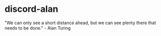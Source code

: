 # discord-alan
"We can only see a short distance ahead, but we can see plenty there that needs to be done." - Alan Turing
